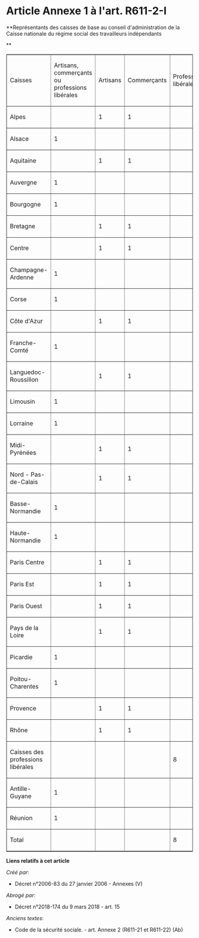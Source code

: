 # Article Annexe 1 à l'art. R611-2-I

**Représentants des caisses de base au conseil d'administration de la Caisse nationale du régime social des travailleurs
indépendants

**

<table border="1" align="center" cellpadding="0" width="605" cellspacing="0">
  <tbody>
    <tr>
      <td width="131">

Caisses

</td>
      <td width="98">

Artisans, commerçants ou professions libérales

</td>
      <td width="66">

Artisans

</td>
      <td width="70">

Commerçants

</td>
      <td width="94">

Professions libérales

</td>
      <td width="66">

Total des représentants

</td>
    </tr>
    <tr>
      <td width="131">

Alpes

</td>
      <td width="98">

</td>
      <td width="66">

1

</td>
      <td width="70">

1

</td>
      <td width="94">

</td>
      <td width="66">

2

</td>
    </tr>
    <tr>
      <td width="131">

Alsace

</td>
      <td width="98">

1

</td>
      <td width="66">

</td>
      <td width="70">

</td>
      <td width="94">

</td>
      <td width="66">

1

</td>
    </tr>
    <tr>
      <td width="131">

Aquitaine

</td>
      <td width="98">

</td>
      <td width="66">

1

</td>
      <td width="70">

1

</td>
      <td width="94">

</td>
      <td width="66">

2

</td>
    </tr>
    <tr>
      <td width="131">

Auvergne

</td>
      <td width="98">

1

</td>
      <td width="66">

</td>
      <td width="70">

</td>
      <td width="94">

</td>
      <td width="66">

1

</td>
    </tr>
    <tr>
      <td width="131">

Bourgogne

</td>
      <td width="98">

1

</td>
      <td width="66">

</td>
      <td width="70">

</td>
      <td width="94">

</td>
      <td width="66">

1

</td>
    </tr>
    <tr>
      <td width="131">

Bretagne

</td>
      <td width="98">

</td>
      <td width="66">

1

</td>
      <td width="70">

1

</td>
      <td width="94">

</td>
      <td width="66">

2

</td>
    </tr>
    <tr>
      <td width="131">

Centre

</td>
      <td width="98">

</td>
      <td width="66">

1

</td>
      <td width="70">

1

</td>
      <td width="94">

</td>
      <td width="66">

2

</td>
    </tr>
    <tr>
      <td width="131">

Champagne-Ardenne

</td>
      <td width="98">

1

</td>
      <td width="66">

</td>
      <td width="70">

</td>
      <td width="94">

</td>
      <td width="66">

1

</td>
    </tr>
    <tr>
      <td width="131">

Corse

</td>
      <td width="98">

1

</td>
      <td width="66">

</td>
      <td width="70">

</td>
      <td width="94">

</td>
      <td width="66">

1

</td>
    </tr>
    <tr>
      <td width="131">

Côte d'Azur

</td>
      <td width="98">

</td>
      <td width="66">

1

</td>
      <td width="70">

1

</td>
      <td width="94">

</td>
      <td width="66">

2

</td>
    </tr>
    <tr>
      <td width="131">

Franche-Comté

</td>
      <td width="98">

1

</td>
      <td width="66">

</td>
      <td width="70">

</td>
      <td width="94">

</td>
      <td width="66">

1

</td>
    </tr>
    <tr>
      <td width="131">

Languedoc-Roussillon

</td>
      <td width="98">

</td>
      <td width="66">

1

</td>
      <td width="70">

1

</td>
      <td width="94">

</td>
      <td width="66">

2

</td>
    </tr>
    <tr>
      <td width="131">

Limousin

</td>
      <td width="98">

1

</td>
      <td width="66">

</td>
      <td width="70">

</td>
      <td width="94">

</td>
      <td width="66">

1

</td>
    </tr>
    <tr>
      <td width="131">

Lorraine

</td>
      <td width="98">

1

</td>
      <td width="66">

</td>
      <td width="70">

</td>
      <td width="94">

</td>
      <td width="66">

1

</td>
    </tr>
    <tr>
      <td width="131">

Midi-Pyrénées

</td>
      <td width="98">

</td>
      <td width="66">

1

</td>
      <td width="70">

1

</td>
      <td width="94">

</td>
      <td width="66">

2

</td>
    </tr>
    <tr>
      <td width="131">

Nord - Pas-de-Calais

</td>
      <td width="98">

</td>
      <td width="66">

1

</td>
      <td width="70">

1

</td>
      <td width="94">

</td>
      <td width="66">

2

</td>
    </tr>
    <tr>
      <td width="131">

Basse-Normandie

</td>
      <td width="98">

1

</td>
      <td width="66">

</td>
      <td width="70">

</td>
      <td width="94">

</td>
      <td width="66">

1

</td>
    </tr>
    <tr>
      <td width="131">

Haute-Normandie

</td>
      <td width="98">

1

</td>
      <td width="66">

</td>
      <td width="70">

</td>
      <td width="94">

</td>
      <td width="66">

1

</td>
    </tr>
    <tr>
      <td width="131">

Paris Centre

</td>
      <td width="98">

</td>
      <td width="66">

1

</td>
      <td width="70">

1

</td>
      <td width="94">

</td>
      <td width="66">

2

</td>
    </tr>
    <tr>
      <td width="131">

Paris Est

</td>
      <td width="98">

</td>
      <td width="66">

1

</td>
      <td width="70">

1

</td>
      <td width="94">

</td>
      <td width="66">

2

</td>
    </tr>
    <tr>
      <td width="131">

Paris Ouest

</td>
      <td width="98">

</td>
      <td width="66">

1

</td>
      <td width="70">

1

</td>
      <td width="94">

</td>
      <td width="66">

2

</td>
    </tr>
    <tr>
      <td width="131">

Pays de la Loire

</td>
      <td width="98">

</td>
      <td width="66">

1

</td>
      <td width="70">

1

</td>
      <td width="94">

</td>
      <td width="66">

2

</td>
    </tr>
    <tr>
      <td width="131">

Picardie

</td>
      <td width="98">

1

</td>
      <td width="66">

</td>
      <td width="70">

</td>
      <td width="94">

</td>
      <td width="66">

1

</td>
    </tr>
    <tr>
      <td width="131">

Poitou-Charentes

</td>
      <td width="98">

1

</td>
      <td width="66">

</td>
      <td width="70">

</td>
      <td width="94">

</td>
      <td width="66">

1

</td>
    </tr>
    <tr>
      <td width="131">

Provence

</td>
      <td width="98">

</td>
      <td width="66">

1

</td>
      <td width="70">

1

</td>
      <td width="94">

</td>
      <td width="66">

2

</td>
    </tr>
    <tr>
      <td width="131">

Rhône

</td>
      <td width="98">

</td>
      <td width="66">

1

</td>
      <td width="70">

1

</td>
      <td width="94">

</td>
      <td width="66">

2

</td>
    </tr>
    <tr>
      <td width="131">

Caisses des professions libérales

</td>
      <td width="98">

</td>
      <td width="66">

</td>
      <td width="70">

</td>
      <td width="94">

8

</td>
      <td width="66">

8

</td>
    </tr>
    <tr>
      <td width="131">

Antille-Guyane

</td>
      <td width="98">

1

</td>
      <td width="66">

</td>
      <td width="70">

</td>
      <td width="94">

</td>
      <td width="66">

1

</td>
    </tr>
    <tr>
      <td width="131">

Réunion

</td>
      <td width="98">

1

</td>
      <td width="66">

</td>
      <td width="70">

</td>
      <td width="94">

</td>
      <td width="66">

1

</td>
    </tr>
    <tr>
      <td width="131">

Total

</td>
      <td width="98">

</td>
      <td width="66">

</td>
      <td width="70">

</td>
      <td width="94">

8

</td>
      <td width="66">

50

</td>
    </tr>
  </tbody>
</table>

**Liens relatifs à cet article**

_Créé par_:

  - Décret n°2006-83 du 27 janvier 2006 -  Annexes (V)

_Abrogé par_:

  - Décret n°2018-174 du 9 mars 2018 - art. 15

_Anciens textes_:

  - Code de la sécurité sociale. - art. Annexe 2 (R611-21 et R611-22) (Ab)
